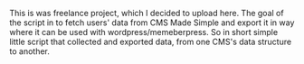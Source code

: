 This is was freelance project, which I decided to upload here. The goal of the script in to fetch users' data from CMS Made Simple and export it in way where it can be used with wordpress/memeberpress.
So in short simple little script that collected and exported data, from one CMS's data structure to another.
